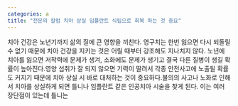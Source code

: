 ```yaml
---
categories: a
title: "전문의 칼럼 치아 상실 임플란트 식립으로 회복 하는 것 중요"
---
```

치아 건강은 노년기까지 삶의 질에 큰 영향을 끼친다. 영구치는 한번 잃으면 다시 되돌릴 수 없기 때문에 치아 건강을 지키는 것은 어릴 때부터 강조해도 지나치지 않다. 노년에 치아를 잃으면 저작력에 문제가 생겨, 소화에도 문제가 생기고 결국 다른 질병이 생길 확률이 높아진다.영양 섭취가 잘 되지 않으면 기력이 딸려서 각종 안전사고에 노출될 확률도 커지기 때문에 치아 상실 시 바로 대처하는 것이 중요하다.불의의 사고나 노화로 인해서 치아를 상실하게 되면 틀니나 임플란트 같은 인공치아 시술을 찾게 된다. 이는 여러 장단점이 있는데 틀니는